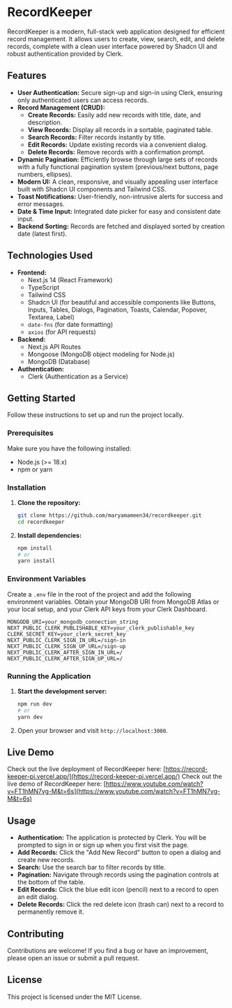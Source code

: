 # RecordKeeper

RecordKeeper is a modern, full-stack web application designed for efficient record management. It allows users to create, view, search, edit, and delete records, complete with a clean user interface powered by Shadcn UI and robust authentication provided by Clerk.

## Features

*   **User Authentication:** Secure sign-up and sign-in using Clerk, ensuring only authenticated users can access records.
*   **Record Management (CRUD):**
    *   **Create Records:** Easily add new records with title, date, and description.
    *   **View Records:** Display all records in a sortable, paginated table.
    *   **Search Records:** Filter records instantly by title.
    *   **Edit Records:** Update existing records via a convenient dialog.
    *   **Delete Records:** Remove records with a confirmation prompt.
*   **Dynamic Pagination:** Efficiently browse through large sets of records with a fully functional pagination system (previous/next buttons, page numbers, ellipses).
*   **Modern UI:** A clean, responsive, and visually appealing user interface built with Shadcn UI components and Tailwind CSS.
*   **Toast Notifications:** User-friendly, non-intrusive alerts for success and error messages.
*   **Date & Time Input:** Integrated date picker for easy and consistent date input.
*   **Backend Sorting:** Records are fetched and displayed sorted by creation date (latest first).

## Technologies Used

*   **Frontend:**
    *   Next.js 14 (React Framework)
    *   TypeScript
    *   Tailwind CSS
    *   Shadcn UI (for beautiful and accessible components like Buttons, Inputs, Tables, Dialogs, Pagination, Toasts, Calendar, Popover, Textarea, Label)
    *   `date-fns` (for date formatting)
    *   `axios` (for API requests)
*   **Backend:**
    *   Next.js API Routes
    *   Mongoose (MongoDB object modeling for Node.js)
    *   MongoDB (Database)
*   **Authentication:**
    *   Clerk (Authentication as a Service)

## Getting Started

Follow these instructions to set up and run the project locally.

### Prerequisites

Make sure you have the following installed:

*   Node.js (>= 18.x)
*   npm or yarn

### Installation

1.  **Clone the repository:**
    ```bash
    git clone https://github.com/maryamameen34/recordkeeper.git
    cd recordkeeper
    ```

2.  **Install dependencies:**
    ```bash
    npm install
    # or
    yarn install
    ```

### Environment Variables

Create a `.env` file in the root of the project and add the following environment variables. Obtain your MongoDB URI from MongoDB Atlas or your local setup, and your Clerk API keys from your Clerk Dashboard.

```dotenv
MONGODB_URI=your_mongodb_connection_string
NEXT_PUBLIC_CLERK_PUBLISHABLE_KEY=your_clerk_publishable_key
CLERK_SECRET_KEY=your_clerk_secret_key
NEXT_PUBLIC_CLERK_SIGN_IN_URL=/sign-in
NEXT_PUBLIC_CLERK_SIGN_UP_URL=/sign-up
NEXT_PUBLIC_CLERK_AFTER_SIGN_IN_URL=/
NEXT_PUBLIC_CLERK_AFTER_SIGN_UP_URL=/
```

### Running the Application

1.  **Start the development server:**
    ```bash
    npm run dev
    # or
    yarn dev
    ```

2.  Open your browser and visit `http://localhost:3000`.

## Live Demo

Check out the live deployment of RecordKeeper here: [https://record-keeper-pi.vercel.app/](https://record-keeper-pi.vercel.app/)
Check out the live demo of RecordKeeper here: [https://www.youtube.com/watch?v=FT1hMN7vg-M&t=6s](https://www.youtube.com/watch?v=FT1hMN7vg-M&t=6s)
## Usage

*   **Authentication:** The application is protected by Clerk. You will be prompted to sign in or sign up when you first visit the page.
*   **Add Records:** Click the "Add New Record" button to open a dialog and create new records.
*   **Search:** Use the search bar to filter records by title.
*   **Pagination:** Navigate through records using the pagination controls at the bottom of the table.
*   **Edit Records:** Click the blue edit icon (pencil) next to a record to open an edit dialog.
*   **Delete Records:** Click the red delete icon (trash can) next to a record to permanently remove it.

## Contributing

Contributions are welcome! If you find a bug or have an improvement, please open an issue or submit a pull request.

## License

This project is licensed under the MIT License.
